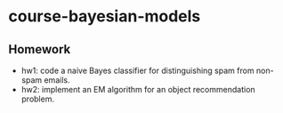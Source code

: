 # course-bayesian-models

## Homework
* hw1: code a naive Bayes classifier for distinguishing spam from non-spam emails.
* hw2: implement an EM algorithm for an object recommendation problem.
